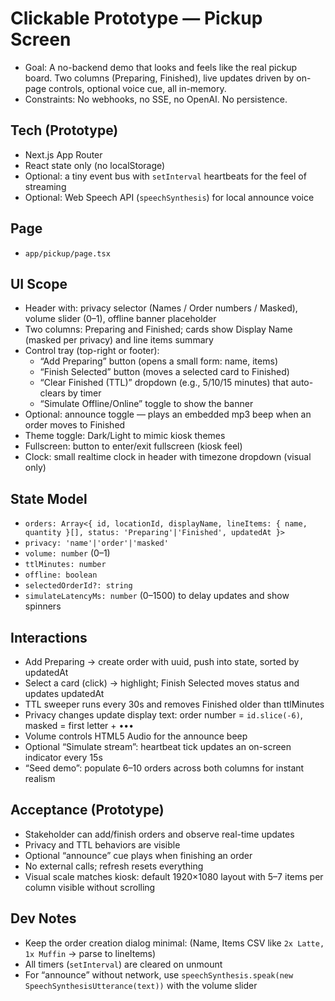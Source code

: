 # Clickable Prototype — Pickup Screen

- Goal: A no-backend demo that looks and feels like the real pickup board. Two columns (Preparing, Finished), live updates driven by on-page controls, optional voice cue, all in-memory.
- Constraints: No webhooks, no SSE, no OpenAI. No persistence.

## Tech (Prototype)
- Next.js App Router
- React state only (no localStorage)
- Optional: a tiny event bus with `setInterval` heartbeats for the feel of streaming
 - Optional: Web Speech API (`speechSynthesis`) for local announce voice

## Page
- `app/pickup/page.tsx`

## UI Scope
- Header with: privacy selector (Names / Order numbers / Masked), volume slider (0–1), offline banner placeholder
- Two columns: Preparing and Finished; cards show Display Name (masked per privacy) and line items summary
- Control tray (top-right or footer):
  - “Add Preparing” button (opens a small form: name, items)
  - “Finish Selected” button (moves a selected card to Finished)
  - “Clear Finished (TTL)” dropdown (e.g., 5/10/15 minutes) that auto-clears by timer
  - “Simulate Offline/Online” toggle to show the banner
- Optional: announce toggle — plays an embedded mp3 beep when an order moves to Finished
 - Theme toggle: Dark/Light to mimic kiosk themes
 - Fullscreen: button to enter/exit fullscreen (kiosk feel)
 - Clock: small realtime clock in header with timezone dropdown (visual only)

## State Model
- `orders: Array<{ id, locationId, displayName, lineItems: { name, quantity }[], status: 'Preparing'|'Finished', updatedAt }>`
- `privacy: 'name'|'order'|'masked'`
- `volume: number` (0–1)
- `ttlMinutes: number`
- `offline: boolean`
- `selectedOrderId?: string`
 - `simulateLatencyMs: number` (0–1500) to delay updates and show spinners

## Interactions
- Add Preparing → create order with uuid, push into state, sorted by updatedAt
- Select a card (click) → highlight; Finish Selected moves status and updates updatedAt
- TTL sweeper runs every 30s and removes Finished older than ttlMinutes
- Privacy changes update display text: order number = `id.slice(-6)`, masked = first letter + •••
- Volume controls HTML5 Audio for the announce beep
 - Optional “Simulate stream”: heartbeat tick updates an on-screen indicator every 15s
 - “Seed demo”: populate 6–10 orders across both columns for instant realism

## Acceptance (Prototype)
- Stakeholder can add/finish orders and observe real-time updates
- Privacy and TTL behaviors are visible
- Optional “announce” cue plays when finishing an order
- No external calls; refresh resets everything
 - Visual scale matches kiosk: default 1920×1080 layout with 5–7 items per column visible without scrolling

## Dev Notes
- Keep the order creation dialog minimal: (Name, Items CSV like `2x Latte, 1x Muffin` → parse to lineItems)
- All timers (`setInterval`) are cleared on unmount
 - For “announce” without network, use `speechSynthesis.speak(new SpeechSynthesisUtterance(text))` with the volume slider
